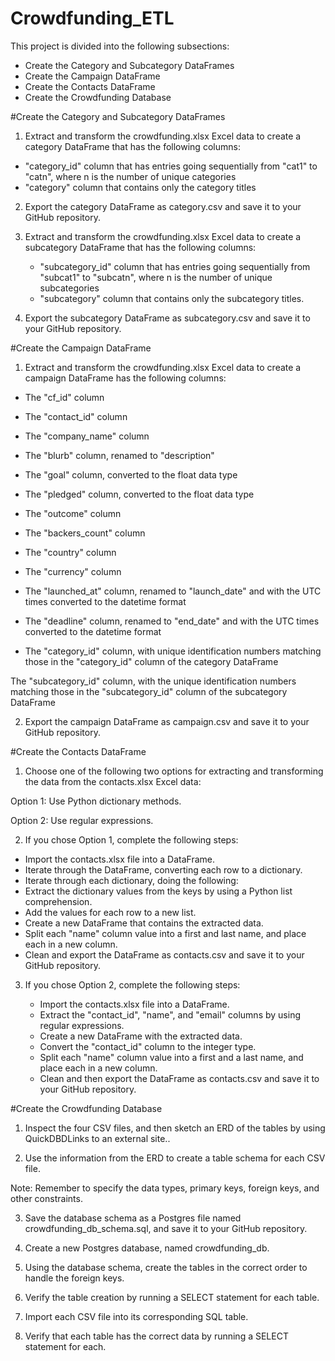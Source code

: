 # Crowdfunding_ETL
This project is divided into the following subsections:

* Create the Category and Subcategory DataFrames
* Create the Campaign DataFrame
* Create the Contacts DataFrame
* Create the Crowdfunding Database

#Create the Category and Subcategory DataFrames

1. Extract and transform the crowdfunding.xlsx Excel data to create a category DataFrame that has the following columns:
   
  * "category_id" column that has entries going sequentially from "cat1" to "catn", where n is the number of unique categories
  * "category" column that contains only the category titles
  
2. Export the category DataFrame as category.csv and save it to your GitHub repository.

3. Extract and transform the crowdfunding.xlsx Excel data to create a subcategory DataFrame that has the following columns:
   
   * "subcategory_id" column that has entries going sequentially from "subcat1" to "subcatn", where n is the number of unique subcategories
   * "subcategory" column that contains only the subcategory titles.

4. Export the subcategory DataFrame as subcategory.csv and save it to your GitHub repository.

#Create the Campaign DataFrame

1. Extract and transform the crowdfunding.xlsx Excel data to create a campaign DataFrame has the following columns:

  * The "cf_id" column

  * The "contact_id" column

  * The "company_name" column

  * The "blurb" column, renamed to "description"

  * The "goal" column, converted to the float data type

  * The "pledged" column, converted to the float data type

  * The "outcome" column

  * The "backers_count" column

  * The "country" column

  * The "currency" column

  * The "launched_at" column, renamed to "launch_date" and with the UTC times converted to the datetime format

  * The "deadline" column, renamed to "end_date" and with the UTC times converted to the datetime format

  * The "category_id" column, with unique identification numbers matching those in the "category_id" column of the category DataFrame

  The "subcategory_id" column, with the unique identification numbers matching those in the "subcategory_id" column of the subcategory DataFrame

2. Export the campaign DataFrame as campaign.csv and save it to your GitHub repository.

#Create the Contacts DataFrame

1. Choose one of the following two options for extracting and transforming the data from the contacts.xlsx Excel data:

Option 1: Use Python dictionary methods.

Option 2: Use regular expressions.

2. If you chose Option 1, complete the following steps:

  *  Import the contacts.xlsx file into a DataFrame.
  * Iterate through the DataFrame, converting each row to a dictionary.
  * Iterate through each dictionary, doing the following:
  * Extract the dictionary values from the keys by using a Python list comprehension.
  * Add the values for each row to a new list.
  * Create a new DataFrame that contains the extracted data.
  * Split each "name" column value into a first and last name, and place each in a new column.
  * Clean and export the DataFrame as contacts.csv and save it to your GitHub repository.

3. If you chose Option 2, complete the following steps:

   * Import the contacts.xlsx file into a DataFrame.
   * Extract the "contact_id", "name", and "email" columns by using regular expressions.
   * Create a new DataFrame with the extracted data.
   * Convert the "contact_id" column to the integer type.
   * Split each "name" column value into a first and a last name, and place each in a new column.
   * Clean and then export the DataFrame as contacts.csv and save it to your GitHub repository.
  
#Create the Crowdfunding Database

   1. Inspect the four CSV files, and then sketch an ERD of the tables by using QuickDBDLinks to an external site..

   2. Use the information from the ERD to create a table schema for each CSV file.

   Note: Remember to specify the data types, primary keys, foreign keys, and other constraints.

   3. Save the database schema as a Postgres file named crowdfunding_db_schema.sql, and save it to your GitHub repository.

   4. Create a new Postgres database, named crowdfunding_db.

   5. Using the database schema, create the tables in the correct order to handle the foreign keys.

   6. Verify the table creation by running a SELECT statement for each table.

   7. Import each CSV file into its corresponding SQL table.

   8. Verify that each table has the correct data by running a SELECT statement for each.








